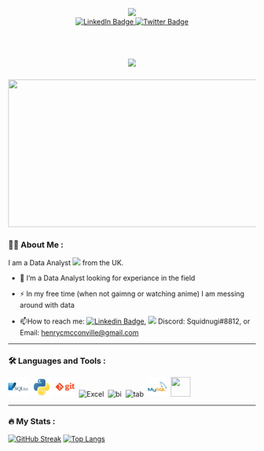 <div id="header" align="center">
  <img src="https://media.giphy.com/media/H3JHrs7JC6duvenDW8/giphy.gif" width="100"/>
  <div id="badges">
  <a href="https://www.linkedin.com/in/henry-mcconville-7022a4223/">
    <img src="https://img.shields.io/badge/LinkedIn-blue?style=for-the-badge&logo=linkedin&logoColor=white" alt="LinkedIn Badge"/>
  </a>
  <a href="https://twitter.com/squidnugi">
    <img src="https://img.shields.io/badge/Twitter-blue?style=for-the-badge&logo=twitter&logoColor=white" alt="Twitter Badge"/>
  </a>
</div>
  <img src="https://komarev.com/ghpvc/?username=Squidnugi&style=flat-square&color=blue" alt=""/>
  <h1>
  <img src="https://media0.giphy.com/media/v1.Y2lkPTc5MGI3NjExY2Q4YTZjYTI0NjY0M2JjZjdkOTY2NDcyOTg2ZTBiZTNkOTg4MDczNyZlcD12MV9pbnRlcm5hbF9naWZzX2dpZklkJmN0PWc/xTiIzJSKB4l7xTouE8/giphy.gif" width="450px"/>
</h1>
</div>
<div align="center">
  <img src="https://media.tenor.com/-UygBh3nnfEAAAAC/coding.gif" width="600" height="300"/>
</div>

### 👨‍💻 About Me :
I am a Data Analyst <img src="https://i.pinimg.com/originals/25/81/28/258128ed71595efc9b561ed7d88b89f2.gif" width="30"> from the UK.
- :telescope: I’m a Data Analyst looking for experiance in the field

- :zap: In my free time (when not gaimng or watching anime) I am messing around with data

- :mailbox:How to reach me: [![Linkedin Badge](https://img.shields.io/badge/-kakbar-blue?style=flat&logo=Linkedin&logoColor=white)](https://www.linkedin.com/in/henry-mcconville-7022a4223/), <img src="https://assets-global.website-files.com/6257adef93867e50d84d30e2/636e0a6a49cf127bf92de1e2_icon_clyde_blurple_RGB.png" width="20"> Discord: Squidnugi#8812, or Email: henrycmcconville@gmail.com

---

### :hammer_and_wrench: Languages and Tools :
<div>
  <img src="https://github.com/devicons/devicon/blob/master/icons/sqlite/sqlite-original-wordmark.svg" title="sqlite" alt="sqlite" width="40" height="40"/>&nbsp;
  <img src="https://github.com/devicons/devicon/blob/master/icons/python/python-original.svg" title="python" alt="python" width="40" height="40"/>&nbsp;
  <img src="https://github.com/devicons/devicon/blob/master/icons/git/git-plain-wordmark.svg" title="git" alt="git" width="40" height="40"/>&nbsp;
  <img src="https://upload.wikimedia.org/wikipedia/commons/thumb/3/34/Microsoft_Office_Excel_%282019–present%29.svg/120px-Microsoft_Office_Excel_%282019–present%29.svg.png" title="Excel" alt="Excel" width="40" height="40"/>&nbsp;
  <img src="https://i0.wp.com/begincodingnow.com/wp-content/uploads/2017/09/New_Power_BI_Logosvg.png" title="bi" alt="bi" width="40" height="40"/>&nbsp;
  <img src="https://cdn.cdnlogo.com/logos/t/73/tableau-software.svg" title="tab" alt="tab" width="40" height="40"/>&nbsp;
  <img src="https://github.com/devicons/devicon/blob/master/icons/mysql/mysql-original-wordmark.svg" title="mysql" alt="mysql" width="40" height="40"/>&nbsp;
  <img src="" title="" alt="" width="40" height="40"/>&nbsp;
</div>

---

### :fire: My Stats :
[![GitHub Streak](http://github-readme-streak-stats.herokuapp.com?user=Squidnugi&theme=dark&background=000000)](https://git.io/streak-stats)
[![Top Langs](https://github-readme-stats.vercel.app/api/top-langs/?username=Squidnugi&layout=compact&theme=vision-friendly-dark)](https://github.com/anuraghazra/github-readme-stats)
